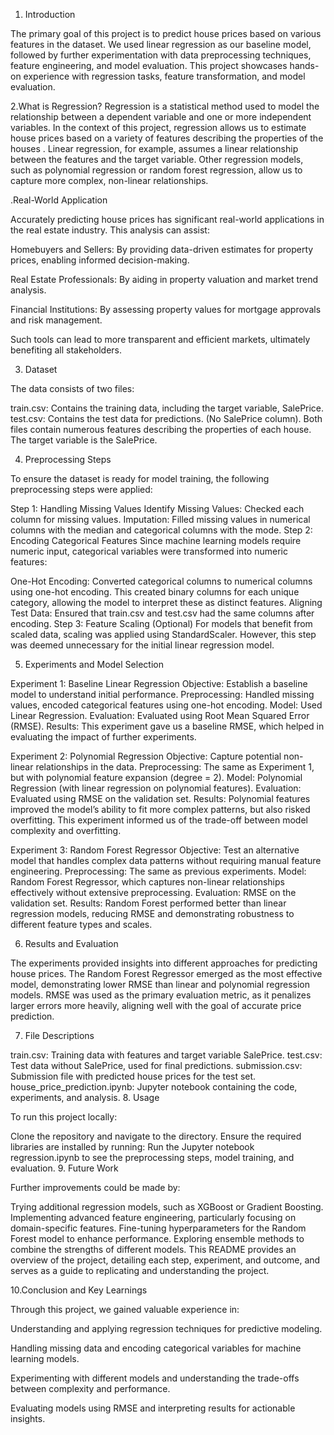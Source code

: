 1. Introduction

The primary goal of this project is to predict house prices based on various features in the dataset. We used linear regression as our baseline model, followed by further experimentation with data preprocessing techniques, feature engineering, and model evaluation. This project showcases hands-on experience with regression tasks, feature transformation, and model evaluation.

2.What is Regression?
Regression is a statistical method used to model the relationship between a dependent variable and one or more independent variables. In the context of this project, regression allows us to estimate house prices  based on a variety of features describing the properties of the houses . Linear regression, for example, assumes a linear relationship between the features and the target variable. Other regression models, such as polynomial regression or random forest regression, allow us to capture more complex, non-linear relationships.

.Real-World Application

Accurately predicting house prices has significant real-world applications in the real estate industry. This analysis can assist:

Homebuyers and Sellers: By providing data-driven estimates for property prices, enabling informed decision-making.

Real Estate Professionals: By aiding in property valuation and market trend analysis.

Financial Institutions: By assessing property values for mortgage approvals and risk management.

Such tools can lead to more transparent and efficient markets, ultimately benefiting all stakeholders.

3. Dataset

The data consists of two files:

train.csv: Contains the training data, including the target variable, SalePrice.
test.csv: Contains the test data for predictions. (No SalePrice column).
Both files contain numerous features describing the properties of each house. The target variable is the SalePrice.

4. Preprocessing Steps

To ensure the dataset is ready for model training, the following preprocessing steps were applied:

Step 1: Handling Missing Values
Identify Missing Values: Checked each column for missing values.
Imputation: Filled missing values in numerical columns with the median and categorical columns with the mode.
Step 2: Encoding Categorical Features
Since machine learning models require numeric input, categorical variables were transformed into numeric features:

One-Hot Encoding: Converted categorical columns to numerical columns using one-hot encoding. This created binary columns for each unique category, allowing the model to interpret these as distinct features.
Aligning Test Data: Ensured that train.csv and test.csv had the same columns after encoding.
Step 3: Feature Scaling (Optional)
For models that benefit from scaled data, scaling was applied using StandardScaler. However, this step was deemed unnecessary for the initial linear regression model.

5. Experiments and Model Selection

Experiment 1: Baseline Linear Regression
Objective: Establish a baseline model to understand initial performance.
Preprocessing: Handled missing values, encoded categorical features using one-hot encoding.
Model: Used Linear Regression.
Evaluation: Evaluated using Root Mean Squared Error (RMSE).
Results: This experiment gave us a baseline RMSE, which helped in evaluating the impact of further experiments.

Experiment 2: Polynomial Regression
Objective: Capture potential non-linear relationships in the data.
Preprocessing: The same as Experiment 1, but with polynomial feature expansion (degree = 2).
Model: Polynomial Regression (with linear regression on polynomial features).
Evaluation: Evaluated using RMSE on the validation set.
Results: Polynomial features improved the model’s ability to fit more complex patterns, but also risked overfitting. This experiment informed us of the trade-off between model complexity and overfitting.

Experiment 3: Random Forest Regressor
Objective: Test an alternative model that handles complex data patterns without requiring manual feature engineering.
Preprocessing: The same as previous experiments.
Model: Random Forest Regressor, which captures non-linear relationships effectively without extensive preprocessing.
Evaluation: RMSE on the validation set.
Results: Random Forest performed better than linear regression models, reducing RMSE and demonstrating robustness to different feature types and scales.

6. Results and Evaluation

The experiments provided insights into different approaches for predicting house prices. The Random Forest Regressor emerged as the most effective model, demonstrating lower RMSE than linear and polynomial regression models. RMSE was used as the primary evaluation metric, as it penalizes larger errors more heavily, aligning well with the goal of accurate price prediction.


7. File Descriptions

train.csv: Training data with features and target variable SalePrice.
test.csv: Test data without SalePrice, used for final predictions.
submission.csv: Submission file with predicted house prices for the test set.
house_price_prediction.ipynb: Jupyter notebook containing the code, experiments, and analysis.
8. Usage

To run this project locally:

Clone the repository and navigate to the directory.
Ensure the required libraries are installed by running:
Run the Jupyter notebook regression.ipynb to see the preprocessing steps, model training, and evaluation.
9. Future Work

Further improvements could be made by:

Trying additional regression models, such as XGBoost or Gradient Boosting.
Implementing advanced feature engineering, particularly focusing on domain-specific features.
Fine-tuning hyperparameters for the Random Forest model to enhance performance.
Exploring ensemble methods to combine the strengths of different models.
This README provides an overview of the project, detailing each step, experiment, and outcome, and serves as a guide to replicating and understanding the project.


10.Conclusion and Key Learnings

Through this project, we gained valuable experience in:

Understanding and applying regression techniques for predictive modeling.

Handling missing data and encoding categorical variables for machine learning models.

Experimenting with different models and understanding the trade-offs between complexity and performance.

Evaluating models using RMSE and interpreting results for actionable insights.

